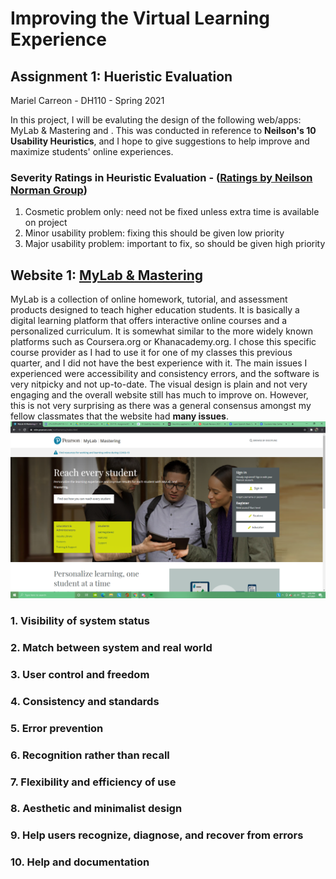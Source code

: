 # Improving the Virtual Learning Experience 
## Assignment 1: Hueristic Evaluation
Mariel Carreon - DH110 - Spring 2021

In this project, I will be evaluting the design of the following web/apps: MyLab & Mastering and . This was conducted in reference to **Neilson's 10 Usability Heuristics**, and I hope to give suggestions to help improve and maximize students' online experiences. 

### Severity Ratings in Heuristic Evaluation - ([Ratings by Neilson Norman Group](https://www.nngroup.com/articles/how-to-rate-the-severity-of-usability-problems/))
 1. Cosmetic problem only: need not be fixed unless extra time is available on project  
 1. Minor usability problem: fixing this should be given low priority
 1.  Major usability problem: important to fix, so should be given high priority

## Website 1: [MyLab & Mastering](https://mlm.pearson.com/northamerica/index.html)


MyLab is a collection of online homework, tutorial, and assessment products designed to teach higher education students. It is basically a digital learning platform that offers interactive online courses and a personalized curriculum. It is somewhat similar to the more widely known platforms such as Coursera.org or Khanacademy.org. 
I chose this specific course provider as I had to use it for one of my classes this previous quarter, and I did not have the best experience with it. The main issues I experienced were accessibility and consistency errors, and the software is very nitpicky and not up-to-date. The visual design is plain and not very engaging and the overall website still has much to improve on.  However, this is not very surprising as there was a general consensus amongst my fellow classmates that the website had __many issues__.
![MyLab Homepage](mylab-ss.png)

### 1. Visibility of system status

### 2. Match between system and real world

### 3. User control and freedom

### 4. Consistency and standards

### 5. Error prevention

### 6. Recognition rather than recall

### 7. Flexibility and efficiency of use

### 8. Aesthetic and minimalist design 

### 9. Help users recognize, diagnose, and recover from errors

### 10. Help and documentation










